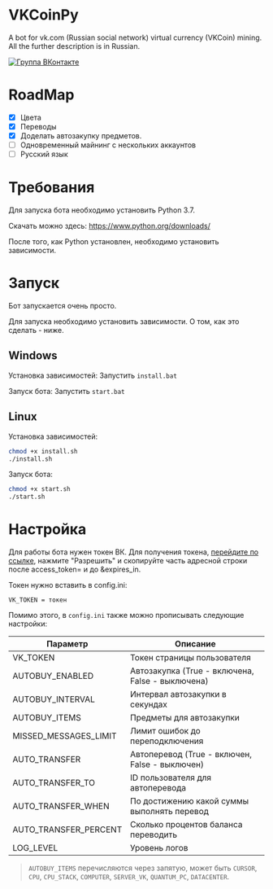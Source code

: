 # VKCoinPy
A bot for vk.com (Russian social network) virtual currency (VKCoin) mining. All the further description is in Russian.

[![Группа ВКонтакте](https://img.shields.io/badge/%D0%93%D1%80%D1%83%D0%BF%D0%BF%D0%B0%20VK-VKCoinPy-green.svg)](https://vk.com/vkcoinpy)

# RoadMap
- [X] Цвета
- [X] Переводы
- [X] Доделать автозакупку предметов.
- [ ] Одновременный майнинг с нескольких аккаунтов
- [ ] Русский язык

# Требования
Для запуска бота необходимо установить Python 3.7.

Скачать можно здесь:
https://www.python.org/downloads/

После того, как Python установлен, необходимо установить зависимости. 


# Запуск
Бот запускается очень просто. 

Для запуска необходимо установить зависимости. О том, как это сделать - ниже. 

## Windows
Установка зависимостей: 
Запустить `install.bat`

Запуск бота:
Запустить `start.bat`

## Linux
Установка зависимостей: 
```bash
chmod +x install.sh
./install.sh
```

Запуск бота:
```bash
chmod +x start.sh
./start.sh
```


# Настройка
Для работы бота нужен токен ВК. 
Для получения токена, [перейдите по ссылке](https://vk.cc/9f4IXA), нажмите "Разрешить" и скопируйте часть адресной строки после access_token= и до &expires_in.

Токен нужно вставить в config.ini:

```
VK_TOKEN = токен
```

Помимо этого, в `config.ini` также можно прописывать следующие настройки: 

| Параметр              | Описание                                         |
|-----------------------|--------------------------------------------------|
| VK_TOKEN              | Токен страницы пользователя                      |
| AUTOBUY_ENABLED       | Автозакупка (True - включена, False - выключена) |
| AUTOBUY_INTERVAL      | Интервал автозакупки в секундах                  |
| AUTOBUY_ITEMS         | Предметы для автозакупки                         |
| MISSED_MESSAGES_LIMIT | Лимит ошибок до переподключения                  |
| AUTO_TRANSFER         | Автоперевод (True - включен, False - выключен)   |
| AUTO_TRANSFER_TO      | ID пользователя для автоперевода                 |
| AUTO_TRANSFER_WHEN    | По достижению какой суммы выполнять перевод      |
| AUTO_TRANSFER_PERCENT | Сколько процентов баланса переводить             |
| LOG_LEVEL             | Уровень логов                                    |


> `AUTOBUY_ITEMS` перечисляются через запятую, может быть `CURSOR`, `CPU`, `CPU_STACK`, `COMPUTER`, `SERVER_VK`, `QUANTUM_PC`, `DATACENTER`. 
